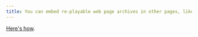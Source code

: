 ```yaml
---
title: You can embed re-playable web page archives in other pages, like your articles.
---
```


[Here's how](https://replayweb.page/docs/embedding/#introduction).
